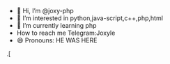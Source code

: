 - 👋 Hi, I’m @joxy-php
- 👀 I’m interested in python,java-script,c++,php,html
- 🌱 I’m currently learning php
-  How to reach me Telegram:Joxyle
- 😄 Pronouns: HE WAS HERE


.[
<!---
joxy-php/joxy-php is a ✨ special ✨ repository because its `README.md` (this file) appears on your GitHub profile.
You can click the Preview link to take a look at your changes.
--->
